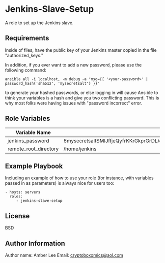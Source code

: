 Jenkins-Slave-Setup
=========

A role to set up the Jenkins slave.

Requirements
------------

Inside of files, have the public key of your Jenkins master copied in the file "authorized_keys."

In addition, if you ever want to add a new password, please use the following command:

```ansible all -i localhost, -m debug -a "msg={{ '<your-password>' | password_hash('sha512', 'mysecretsalt') }}"```

to generate your hashed passwords, or else logging in will cause Ansible to think your variables is a hash and give you two conflicting password. This is why most folks were having issues with "password incorrect" error.

Role Variables
--------------
| Variable Name         | Default value                                                                                          |
|-----------------------|--------------------------------------------------------------------------------------------------------|
| jenkins_password      | $6$mysecretsalt$MIJffjeQyfrKKrGkprGrDL/g2mCJa53koLmYQuuLmY9y37pDvGKPXU1Ov3RbMi.tpQ9cWvxAzUVtBLe7KrZoU. |
| remote_root_directory | /home/jenkins                                                                                          |


Example Playbook
----------------

Including an example of how to use your role (for instance, with variables passed in as parameters) is always nice for users too:

    - hosts: servers
      roles:
         - jenkins-slave-setup

License
-------

BSD

Author Information
------------------

Author name: Amber Lee
Email: cryptoboxomics@aol.com
